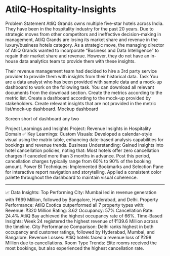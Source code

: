 # AtilQ-Hospitality-Insights

Problem Statement
AtliQ Grands owns multiple five-star hotels across India. They have been in the hospitality industry for the past 20 years. Due to strategic moves from other competitors and ineffective decision-making in management, AtliQ Grands are losing its market share and revenue in the luxury/business hotels category. As a strategic move, the managing director of AtliQ Grands wanted to incorporate “Business and Data Intelligence” to regain their market share and revenue. However, they do not have an in-house data analytics team to provide them with these insights.

Their revenue management team had decided to hire a 3rd party service provider to provide them with insights from their historical data.
Task
You are a data analyst who has been provided with sample data and a mock-up dashboard to work on the following task. You can download all relevant documents from the download section.
Create the metrics according to the metric list.
Create a dashboard according to the mock-up provided by stakeholders.
Create relevant insights that are not provided in the metric list/mock-up dashboard.
Mockup dashboard

Screen short of dashboard any two 



Project Learnings and Insights
Project: Revenue Insights in Hospitality Domain
✅ Key Learnings:
Custom Visuals:
Developed a calendar-style visual using the matrix table, enhancing date-based analysis capabilities for bookings and revenue trends.
Business Understanding:
Gained insights into hotel cancellation policies, noting that:
Most hotels offer zero cancellation charges if canceled more than 3 months in advance.
Post this period, cancellation charges typically range from 60% to 90% of the booking amount.
Power BI Techniques:
Implemented Bookmarks and Selection Pane for interactive report navigation and storytelling.
Applied a consistent color palette throughout the dashboard to maintain visual coherence.
________________________________________
📈 Data Insights:
Top Performing City:
Mumbai led in revenue generation with ₹669 Million, followed by Bangalore, Hyderabad, and Delhi.
Property Performance:
AtliQ Exotica outperformed all 7 property types with:
Revenue: ₹320 Million
Rating: 3.62
Occupancy: 57%
Cancellation Rate: 24.4%
AtliQ Bay achieved the highest occupancy rate of 66%.
Time-Based Insights:
Week 24 registered the highest revenue of ₹139.6 Million across the timeline.
City Performance Comparison:
Delhi ranks highest in both occupancy and customer ratings, followed by Hyderabad, Mumbai, and Bangalore.
Revenue Losses:
AtliQ hotels faced a revenue loss of ₹298 Million due to cancellations.
Room Type Trends:
Elite rooms received the most bookings, but also experienced the highest cancellation rate.
